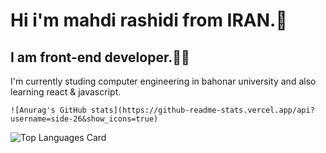 ### 
 <h1>Hi i'm mahdi rashidi from IRAN.🙌</h1>
    <h2>I am front-end developer.👨‍💻</h2>
    <P>I'm currently studing computer engineering in bahonar university and also learning react & javascript.</p>
    
    
    ![Anurag's GitHub stats](https://github-readme-stats.vercel.app/api?username=side-26&show_icons=true)


![Top Languages Card](https://github-readme-stats.vercel.app/api/top-langs/?username=side-26&layout=compact)


<!--
**side-26/side-26** is a ✨ _special_ ✨ repository because its `README.md` (this file) appears on your GitHub profile.

Here are some ideas to get you started:

- 🔭 I’m currently working on react
- 🌱 I’m currently learning react
- 👯 I’m looking to collaborate on ...
- 🤔 I’m looking for help with ...
- 💬 Ask me about ...
- 📫 How to reach me: ...
- 😄 Pronouns: ...
- ⚡ Fun fact: ...
-->
